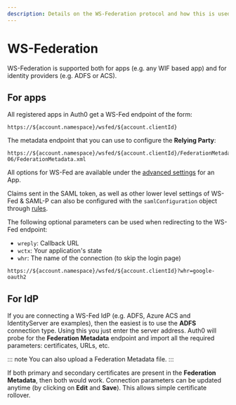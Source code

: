 ```yaml
---
description: Details on the WS-Federation protocol and how this is used by Auth0.
---
```

# WS-Federation

WS-Federation is supported both for apps (e.g. any WIF based app) and for identity providers (e.g. ADFS or ACS).

## For apps
All registered apps in Auth0 get a WS-Fed endpoint of the form:

```text
https://${account.namespace}/wsfed/${account.clientId}
```

The metadata endpoint that you can use to configure the __Relying Party__:

```text
https://${account.namespace}/wsfed/${account.clientId}/FederationMetadata/2007-06/FederationMetadata.xml
```

All options for WS-Fed are available under the [advanced settings](${manage_url}/#/applications/${account.clientId}/settings) for an App.

Claims sent in the SAML token, as well as other lower level settings of WS-Fed & SAML-P can also be configured with the `samlConfiguration` object through [rules](/saml-configuration).

The following optional parameters can be used when redirecting to the WS-Fed endpoint:

* `wreply`: Callback URL
* `wctx`: Your application's state
* `whr`: The name of the connection (to skip the login page)

```text
https://${account.namespace}/wsfed/${account.clientId}?whr=google-oauth2
```

## For IdP
If you are connecting a WS-Fed IdP (e.g. ADFS, Azure ACS and IdentityServer are examples), then the easiest is to use the __ADFS__ connection type. Using this you just enter the server address. Auth0 will probe for the __Federation Metadata__ endpoint and import all the required parameters: certificates, URLs, etc.

::: note
You can also upload a Federation Metadata file.
:::

If both primary and secondary certificates are present in the __Federation Metadata__, then both would work. Connection parameters can be updated anytime (by clicking on __Edit__ and __Save__). This allows simple certificate rollover.
